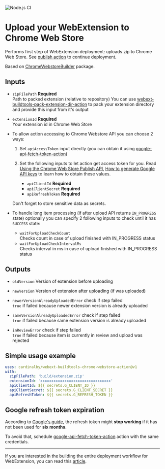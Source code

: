 ![Node.js CI](https://github.com/cardinalby/webext-buildtools-chrome-webstore-upload-action/workflows/build-test/badge.svg)

# Upload your WebExtension to Chrome Web Store

Performs first step of WebExtension deployment: uploads zip to Chrome Web Store.
See [publish action](https://github.com/cardinalby/webext-buildtools-chrome-webstore-publish-action) to
continue deployment.

Based on [ChromeWebstoreBuilder](https://www.npmjs.com/package/webext-buildtools-chrome-webstore-builder) 
package.

## Inputs

* `zipFilePath` **Required**<br>
Path to packed extension (relative to repository)
You can use [webext-buildtools-pack-extension-dir-action](https://github.com/cardinalby/webext-buildtools-pack-extension-dir-action)
to pack your extension directory and provide this input from it's output

* `extensionId` **Required**<br>
Your extension id in Chrome Web Store

* To allow action accessing to Chrome Webstore API you can choose 2 ways:
    1. Set `apiAccessToken` input directly (you can obtain it using 
    [google-api-fetch-token-action](https://github.com/cardinalby/google-api-fetch-token-action)) 

    2. Set the following inputs to let action get access token for you. Read 
    [Using the Chrome Web Store Publish API](https://developer.chrome.com/webstore/using_webstore_api), 
    [How to generate Google API keys](https://github.com/DrewML/chrome-webstore-upload/blob/master/How%20to%20generate%20Google%20API%20keys.md)
    to learn how to obtain these values.
        * `apiClientId` **Required**
        * `apiClientSecret` **Required**
        * `apiRefreshToken` **Required** 

    Don't forget to store sensitive data as secrets.

* To handle long item processing (if after upload API returns `IN_PROGRESS` state) 
optionally you can specify 2 following inputs to check until it has `SUCCESS` state:
    * `waitForUploadCheckCount`<br>
    Checks count in case of upload finished with IN_PROGRESS status
    * `waitForUploadCheckIntervalMs`<br>
    Checks interval in ms in case of upload finished with IN_PROGRESS status

## Outputs

* `oldVersion` Version of extension before uploading
* `newVersion` Version of extension after uploading (if was uploaded)


* `newerVersionAlreadyUploadedError` check if step failed<br>
`true` if failed because newer extension version is already uploaded
* `sameVersionAlreadyUploadedError` check if step failed<br>
`true` if failed because same extension version is already uploaded
* `inReviewError` check if step failed<br>
`true` if failed because item is currently in review and upload was rejected

## Simple usage example

```yaml
uses: cardinalby/webext-buildtools-chrome-webstore-action@v1
with:
  zipFilePath: 'build/extension.zip'
  extensionId: 'xxxxxxxxxxxxxxxxxxxxxxxxxxxxxxxx'
  apiClientId: ${{ secrets.G_CLIENT_ID }}
  apiClientSecret: ${{ secrets.G_CLIENT_SECRET }}
  apiRefreshToken: ${{ secrets.G_REFRESH_TOKEN }}
```

## Google refresh token expiration

According to [Google's guide](https://developers.google.com/identity/protocols/oauth2#expiration), 
the refresh token might **stop working** if it has not been used for **six months**. 

To avoid that, schedule
[google-api-fetch-token-action](https://github.com/cardinalby/google-api-fetch-token-action) action 
with the same credentials.

---
If you are interested in the building the entire deployment workflow for WebExtension, 
you can read this [article](https://cardinalby.github.io/blog/post/github-actions/webext/1-introduction/).